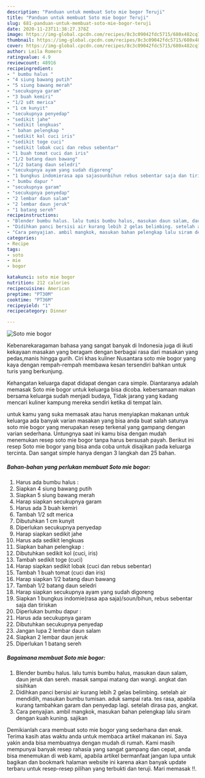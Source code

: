 ```yaml
---
description: "Panduan untuk membuat Soto mie bogor Teruji"
title: "Panduan untuk membuat Soto mie bogor Teruji"
slug: 681-panduan-untuk-membuat-soto-mie-bogor-teruji
date: 2020-11-23T11:38:27.378Z
image: https://img-global.cpcdn.com/recipes/8c3c09042fdc5715/680x482cq70/soto-mie-bogor-foto-resep-utama.jpg
thumbnail: https://img-global.cpcdn.com/recipes/8c3c09042fdc5715/680x482cq70/soto-mie-bogor-foto-resep-utama.jpg
cover: https://img-global.cpcdn.com/recipes/8c3c09042fdc5715/680x482cq70/soto-mie-bogor-foto-resep-utama.jpg
author: Leila Romero
ratingvalue: 4.9
reviewcount: 48916
recipeingredient:
- " bumbu halus "
- "4 siung bawang putih"
- "5 siung bawang merah"
- "secukupnya garam"
- "3 buah kemiri"
- "1/2 sdt merica"
- "1 cm kunyit"
- "secukupnya penyedap"
- "sedikit jahe"
- "sedikit lengkuas"
- " bahan pelengkap "
- "sedikit kol cuci iris"
- "sedikit toge cuci"
- "sedikit lobak cuci dan rebus sebentar"
- "1 buah tomat cuci dan iris"
- "1/2 batang daun bawang"
- "1/2 batang daun seledri"
- "secukupnya ayam yang sudah digoreng"
- "1 bungkus indomierasa apa sajasounbihun rebus sebentar saja dan tiriskan"
- " bumbu dapur "
- "secukupnya garam"
- "secukupnya penyedap"
- "2 lembar daun salam"
- "2 lembar daun jeruk"
- "1 batang sereh"
recipeinstructions:
- "Blender bumbu halus. lalu tumis bumbu halus, masukan daun salam, daun jeruk dan sereh. masak sampai matang dan wangi. angkat dan sisihkan"
- "Didihkan panci bersisi air kurang lebih 2 gelas belimbing. setelah air mendidih, masukan bumbu tumisan. aduk sampai rata. tes rasa, apabila kurang tambahkan garam dan penyedap lagi. setelah dirasa pas, angkat."
- "Cara penyajian. ambil mangkok, masukan bahan pelengkap lalu siram dengan kuah kuning. sajikan"
categories:
- Recipe
tags:
- soto
- mie
- bogor

katakunci: soto mie bogor 
nutrition: 212 calories
recipecuisine: American
preptime: "PT30M"
cooktime: "PT36M"
recipeyield: "1"
recipecategory: Dinner

---
```



![Soto mie bogor](https://img-global.cpcdn.com/recipes/8c3c09042fdc5715/680x482cq70/soto-mie-bogor-foto-resep-utama.jpg)

Kebenarekaragaman bahasa yang sangat banyak di Indonesia juga di ikuti kekayaan masakan yang beragam dengan berbagai rasa dari masakan yang pedas,manis hingga gurih. Ciri khas kuliner Nusantara soto mie bogor yang kaya dengan rempah-rempah membawa kesan tersendiri bahkan untuk turis yang berkunjung.


Kehangatan keluarga dapat didapat dengan cara simple. Diantaranya adalah memasak Soto mie bogor untuk keluarga bisa dicoba. kebersamaan makan bersama keluarga sudah menjadi budaya, Tidak jarang yang kadang mencari kuliner kampung mereka sendiri ketika di tempat lain.



untuk kamu yang suka memasak atau harus menyiapkan makanan untuk keluarga ada banyak varian masakan yang bisa anda buat salah satunya soto mie bogor yang merupakan resep terkenal yang gampang dengan varian sederhana. Untungnya saat ini kamu bisa dengan mudah menemukan resep soto mie bogor tanpa harus bersusah payah.
Berikut ini resep Soto mie bogor yang bisa anda coba untuk disajikan pada keluarga tercinta. Dan sangat simple hanya dengan 3 langkah dan 25 bahan.


<!--inarticleads1-->

##### Bahan-bahan yang perlukan membuat Soto mie bogor:

1. Harus ada  bumbu halus :
1. Siapkan 4 siung bawang putih
1. Siapkan 5 siung bawang merah
1. Harap siapkan secukupnya garam
1. Harus ada 3 buah kemiri
1. Tambah 1/2 sdt merica
1. Dibutuhkan 1 cm kunyit
1. Diperlukan secukupnya penyedap
1. Harap siapkan sedikit jahe
1. Harus ada sedikit lengkuas
1. Siapkan  bahan pelengkap :
1. Dibutuhkan sedikit kol (cuci, iris)
1. Tambah sedikit toge (cuci)
1. Harap siapkan sedikit lobak (cuci dan rebus sebentar)
1. Tambah 1 buah tomat (cuci dan iris)
1. Harap siapkan 1/2 batang daun bawang
1. Tambah 1/2 batang daun seledri
1. Harap siapkan secukupnya ayam yang sudah digoreng
1. Siapkan 1 bungkus indomie(rasa apa saja)/soun/bihun, rebus sebentar saja dan tiriskan
1. Diperlukan  bumbu dapur :
1. Harus ada secukupnya garam
1. Dibutuhkan secukupnya penyedap
1. Jangan lupa 2 lembar daun salam
1. Siapkan 2 lembar daun jeruk
1. Diperlukan 1 batang sereh




<!--inarticleads2-->

##### Bagaimana membuat  Soto mie bogor:

1. Blender bumbu halus. lalu tumis bumbu halus, masukan daun salam, daun jeruk dan sereh. masak sampai matang dan wangi. angkat dan sisihkan
1. Didihkan panci bersisi air kurang lebih 2 gelas belimbing. setelah air mendidih, masukan bumbu tumisan. aduk sampai rata. tes rasa, apabila kurang tambahkan garam dan penyedap lagi. setelah dirasa pas, angkat.
1. Cara penyajian. ambil mangkok, masukan bahan pelengkap lalu siram dengan kuah kuning. sajikan




Demikianlah cara membuat soto mie bogor yang sederhana dan enak. Terima kasih atas waktu anda untuk membaca artikel makanan ini. Saya yakin anda bisa membuatnya dengan mudah di rumah. Kami masih mempunyai banyak resep rahasia yang sangat gampang dan cepat, anda bisa menemukan di web kami, apabila artikel bermanfaat jangan lupa untuk bagikan dan bookmark halaman website ini karena akan banyak update terbaru untuk resep-resep pilihan yang terbukti dan teruji. Mari memasak !!. 
